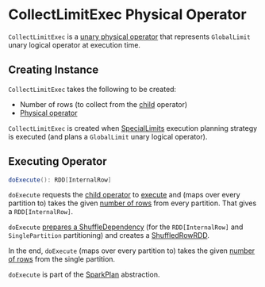 # CollectLimitExec Physical Operator

`CollectLimitExec` is a [unary physical operator](LimitExec.md) that represents `GlobalLimit` unary logical operator at execution time.

## Creating Instance

`CollectLimitExec` takes the following to be created:

* <span id="limit"> Number of rows (to collect from the [child](#child) operator)
* <span id="child"> [Physical operator](SparkPlan.md)

`CollectLimitExec` is created when [SpecialLimits](../execution-planning-strategies/SpecialLimits.md) execution planning strategy is executed (and plans a `GlobalLimit` unary logical operator).

## <span id="doExecute"> Executing Operator

```scala
doExecute(): RDD[InternalRow]
```

`doExecute` requests the [child operator](#child) to [execute](SparkPlan.md#execute) and (maps over every partition to) takes the given [number of rows](#limit) from every partition. That gives a `RDD[InternalRow]`.

`doExecute` [prepares a ShuffleDependency](ShuffleExchangeExec.md#prepareShuffleDependency) (for the `RDD[InternalRow]` and `SinglePartition` partitioning) and creates a [ShuffledRowRDD](../ShuffledRowRDD.md).

In the end, `doExecute` (maps over every partition to) takes the given [number of rows](#limit) from the single partition.

`doExecute` is part of the [SparkPlan](SparkPlan.md#doExecute) abstraction.
